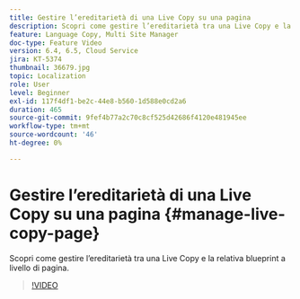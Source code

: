 ```yaml
---
title: Gestire l’ereditarietà di una Live Copy su una pagina
description: Scopri come gestire l’ereditarietà tra una Live Copy e la relativa blueprint a livello di pagina
feature: Language Copy, Multi Site Manager
doc-type: Feature Video
version: 6.4, 6.5, Cloud Service
jira: KT-5374
thumbnail: 36679.jpg
topic: Localization
role: User
level: Beginner
exl-id: 117f4df1-be2c-44e8-b560-1d588e0cd2a6
duration: 465
source-git-commit: 9fef4b77a2c70c8cf525d42686f4120e481945ee
workflow-type: tm+mt
source-wordcount: '46'
ht-degree: 0%

---
```


# Gestire l’ereditarietà di una Live Copy su una pagina {#manage-live-copy-page}

Scopri come gestire l’ereditarietà tra una Live Copy e la relativa blueprint a livello di pagina.
>[!VIDEO](https://video.tv.adobe.com/v/36679?quality=12&learn=on)
